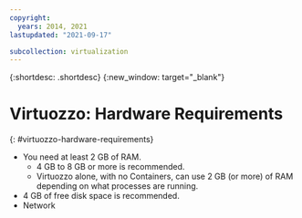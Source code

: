 ```yaml
---
copyright:
  years: 2014, 2021
lastupdated: "2021-09-17"

subcollection: virtualization
---
```

{:shortdesc: .shortdesc}
{:new_window: target="_blank"}

# Virtuozzo: Hardware Requirements
{: #virtuozzo-hardware-requirements}

* You need at least 2 GB of RAM.
   * 4 GB to 8 GB or more is recommended.
   * Virtuozzo alone, with no Containers, can use 2 GB (or more) of RAM depending on what processes are running.
* 4 GB of free disk space is recommended.
* Network
